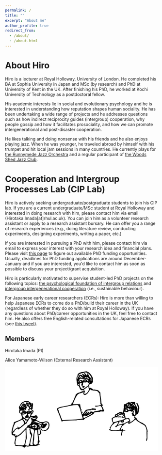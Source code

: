 ```yaml
---
permalink: /
title: ""
excerpt: "About me"
author_profile: true
redirect_from: 
  - /about/
  - /about.html
---
```


# About Hiro

Hiro is a lecturer at Royal Holloway, University of London. 
He completed his BA at Sophia University in Japan and MSc (by research) and PhD at University of Kent in the UK. After finishing his PhD, he worked at Kochi University of Technology as a postdoctoral fellow. 

His academic interests lie in social and evolutionary psychology and he is interested in understanding how reputation shapes human sociality. He has been undertaking a wide range of projects and he addresses questions such as how indirect reciprocity guides (intergroup) cooperation, why people gossip and how it facilitates prosociality, and how we can promote intergenerational and post-disaster cooperation.

He likes talking and doing nonsense with his friends and he also enjoys playing jazz. When he was younger, he traveled abroad by himself with his trumpet and hit local jam sessions in many countries. He currently plays for [the Runnymede Jazz Orchestra](https://runnymedejazzorchestra.co.uk/) and a regular participant of [the Woods Shed Jazz Club](https://www.villagecentre.org.uk/group/the-woods-shed-jazz-club/). 


# Cooperation and Intergroup Processes Lab (CIP Lab)

Hiro is actively seeking undergraduate/postgraduate students to join his CIP lab. 
If you are a current undergraduate/MSc student at Royal Holloway and interested in doing research with him, please contact him via email (Hirotaka.Imada[at]rhul.ac.uk). You can join him as a volunteer research assistant or apply to a research assistant bursary. He can offer you a range of research experiences (e.g., doing literature review, conducting experiments, designing experiments, writing a paper, etc.) 

If you are interested in pursuing a PhD with him, please contact him via email to express your interest with your research idea and financial plans. Please visit [this page](https://www.royalholloway.ac.uk/research-and-teaching/departments-and-schools/psychology/studying-here/research-degrees/) to figure out available PhD funding opportunities. Usually, deadlines for PhD funding applications are around December-January and if you are interested, you'd like to contact him as soon as possible to discuss your project/grant acquisition. 

Hiro is particularly motivated to supervise student-led PhD projects on the following topics: [the psychological foundation of intergroup relations](https://www.royalholloway.ac.uk/research-and-teaching/departments-and-schools/psychology/studying-here/research-degrees/research-degree-potential-projects/) and [intergroup intergenerational cooperation](https://www.royalholloway.ac.uk/research-and-teaching/departments-and-schools/psychology/studying-here/research-degrees/sedarc/) (i.e., sustainable behaviour).

For Japanese early career researchers (ECRs): Hiro is more than willing to help Japanese ECRs to come do a PhD/build their career in the UK (regardless of whether they do so with him at Royal Holloway). If you have any questions about PhD/career opportunities in the UK, feel free to contact him. He also offers free English-related consultations for Japanese ECRs (see [this tweet](https://twitter.com/Hiro_IMADA/status/1707291163659502064)). 

## Members
Hirotaka Imada (PI)

Alice Yamamoto-Wilson (External Research Assistant)

![image](/assets/images/imada_web_touka_c-01-r.png)

